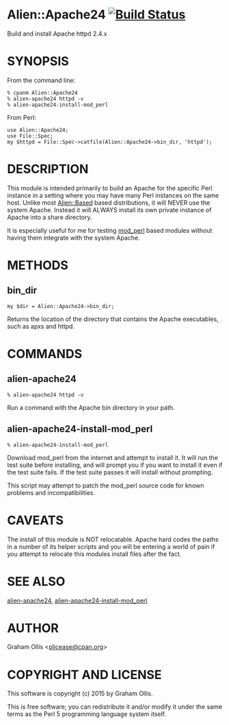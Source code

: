 # Alien::Apache24 [![Build Status](https://secure.travis-ci.org/plicease/Alien-Apache24.png)](http://travis-ci.org/plicease/Alien-Apache24)

Build and install Apache httpd 2.4.x

# SYNOPSIS

From the command line:

    % cpanm Alien::Apache24
    % alien-apache24 httpd -v
    % alien-apache24-install-mod_perl

From Perl:

    use Alien::Apache24;
    use File::Spec;
    my $httpd = File::Spec->catfile(Alien::Apache24->bin_dir, 'httpd');

# DESCRIPTION

This module is intended primarily to build an Apache for the specific 
Perl instance in a setting where you may have many Perl instances on the 
same host.  Unlike most [Alien::Based](https://metacpan.org/pod/Alien::Based) based distributions, it will 
NEVER use the system Apache.  Instead it will ALWAYS install its own 
private instance of Apache into a share directory.

It is especially useful for me for testing [mod\_perl](https://metacpan.org/pod/mod_perl) based modules 
without having them integrate with the system Apache.

# METHODS

## bin\_dir

    my $dir = Alien::Apache24->bin_dir;

Returns the location of the directory that contains the Apache executables,
such as apxs and httpd.

# COMMANDS

## alien-apache24

    % alien-apache24 httpd -v

Run a command with the Apache bin directory in your path.

## alien-apache24-install-mod\_perl

    % alien-apache24-install-mod_perl

Download mod\_perl from the internet and attempt to install it.  It will 
run the test suite before installing, and will prompt you if you want to 
install it even if the test suite fails.  If the test suite passes it 
will install without prompting.

This script may attempt to patch the mod\_perl source code for known 
problems and incompatibilities.

# CAVEATS

The install of this module is NOT relocatable.  Apache hard codes the 
paths in a number of its helper scripts and you will be entering a world 
of pain if you attempt to relocate this modules install files after the 
fact.

# SEE ALSO

[alien-apache24](https://metacpan.org/pod/alien-apache24), [alien-apache24-install-mod\_perl](https://metacpan.org/pod/alien-apache24-install-mod_perl)

# AUTHOR

Graham Ollis &lt;plicease@cpan.org>

# COPYRIGHT AND LICENSE

This software is copyright (c) 2015 by Graham Ollis.

This is free software; you can redistribute it and/or modify it under
the same terms as the Perl 5 programming language system itself.
